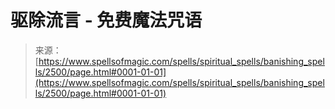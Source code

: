 <!--yml

category: 未分类

date: 2024-06-12 18:36:11

-->

# 驱除流言 - 免费魔法咒语

> 来源：[https://www.spellsofmagic.com/spells/spiritual_spells/banishing_spells/2500/page.html#0001-01-01](https://www.spellsofmagic.com/spells/spiritual_spells/banishing_spells/2500/page.html#0001-01-01)
